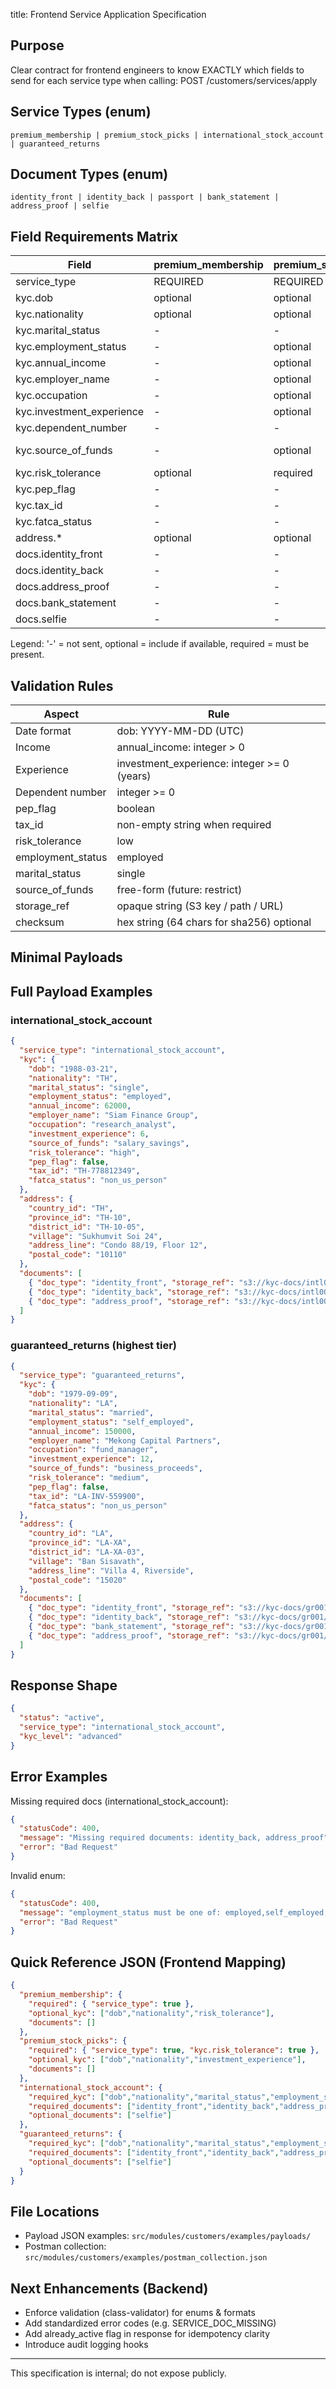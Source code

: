 title: Frontend Service Application Specification

## Purpose
Clear contract for frontend engineers to know EXACTLY which fields to send for each service type when calling:
POST /customers/services/apply

## Service Types (enum)
```
premium_membership | premium_stock_picks | international_stock_account | guaranteed_returns
```

## Document Types (enum)
```
identity_front | identity_back | passport | bank_statement | address_proof | selfie
```

## Field Requirements Matrix
| Field | premium_membership | premium_stock_picks | international_stock_account | guaranteed_returns |
|-------|--------------------|---------------------|-----------------------------|--------------------|
| service_type | REQUIRED | REQUIRED | REQUIRED | REQUIRED |
| kyc.dob | optional | optional | required | required |
| kyc.nationality | optional | optional | required | required |
| kyc.marital_status | - | - | required | required |
| kyc.employment_status | - | optional | required | required |
| kyc.annual_income | - | optional | required | required |
| kyc.employer_name | - | optional | optional | required |
| kyc.occupation | - | optional | required | required |
| kyc.investment_experience | - | optional | required | required |
| kyc.dependent_number | - | - | optional | optional |
| kyc.source_of_funds | - | optional | required | required (more scrutiny) |
| kyc.risk_tolerance | optional | required | required | required |
| kyc.pep_flag | - | - | optional | required |
| kyc.tax_id | - | - | required | required |
| kyc.fatca_status | - | - | required | required |
| address.* | optional | optional | required | required |
| docs.identity_front | - | - | required | required |
| docs.identity_back | - | - | required | required |
| docs.address_proof | - | - | required | required |
| docs.bank_statement | - | - | optional | required |
| docs.selfie | - | - | optional | optional |

Legend: '-' = not sent, optional = include if available, required = must be present.

## Validation Rules
| Aspect | Rule |
|--------|------|
| Date format | dob: YYYY-MM-DD (UTC) |
| Income | annual_income: integer > 0 |
| Experience | investment_experience: integer >= 0 (years) |
| Dependent number | integer >= 0 |
| pep_flag | boolean |
| tax_id | non-empty string when required |
| risk_tolerance | low | medium | high |
| employment_status | employed | self_employed | unemployed | retired | student |
| marital_status | single | married | divorced | widowed |
| source_of_funds | free-form (future: restrict) |
| storage_ref | opaque string (S3 key / path / URL) |
| checksum | hex string (64 chars for sha256) optional |

## Minimal Payloads

## Full Payload Examples
### international_stock_account
```json
{
  "service_type": "international_stock_account",
  "kyc": {
    "dob": "1988-03-21",
    "nationality": "TH",
    "marital_status": "single",
    "employment_status": "employed",
    "annual_income": 62000,
    "employer_name": "Siam Finance Group",
    "occupation": "research_analyst",
    "investment_experience": 6,
    "source_of_funds": "salary_savings",
    "risk_tolerance": "high",
    "pep_flag": false,
    "tax_id": "TH-778812349",
    "fatca_status": "non_us_person"
  },
  "address": {
    "country_id": "TH",
    "province_id": "TH-10",
    "district_id": "TH-10-05",
    "village": "Sukhumvit Soi 24",
    "address_line": "Condo 88/19, Floor 12",
    "postal_code": "10110"
  },
  "documents": [
    { "doc_type": "identity_front", "storage_ref": "s3://kyc-docs/intl001/id-front.jpg" },
    { "doc_type": "identity_back", "storage_ref": "s3://kyc-docs/intl001/id-back.jpg" },
    { "doc_type": "address_proof", "storage_ref": "s3://kyc-docs/intl001/utility-may.pdf" }
  ]
}
```

### guaranteed_returns (highest tier)
```json
{
  "service_type": "guaranteed_returns",
  "kyc": {
    "dob": "1979-09-09",
    "nationality": "LA",
    "marital_status": "married",
    "employment_status": "self_employed",
    "annual_income": 150000,
    "employer_name": "Mekong Capital Partners",
    "occupation": "fund_manager",
    "investment_experience": 12,
    "source_of_funds": "business_proceeds",
    "risk_tolerance": "medium",
    "pep_flag": false,
    "tax_id": "LA-INV-559900",
    "fatca_status": "non_us_person"
  },
  "address": {
    "country_id": "LA",
    "province_id": "LA-XA",
    "district_id": "LA-XA-03",
    "village": "Ban Sisavath",
    "address_line": "Villa 4, Riverside",
    "postal_code": "15020"
  },
  "documents": [
    { "doc_type": "identity_front", "storage_ref": "s3://kyc-docs/gr001/id-front.png" },
    { "doc_type": "identity_back", "storage_ref": "s3://kyc-docs/gr001/id-back.png" },
    { "doc_type": "bank_statement", "storage_ref": "s3://kyc-docs/gr001/bank-statement-q2.pdf" },
    { "doc_type": "address_proof", "storage_ref": "s3://kyc-docs/gr001/lease.pdf" }
  ]
}
```

## Response Shape
```json
{
  "status": "active",
  "service_type": "international_stock_account",
  "kyc_level": "advanced"
}
```

## Error Examples
Missing required docs (international_stock_account):
```json
{
  "statusCode": 400,
  "message": "Missing required documents: identity_back, address_proof",
  "error": "Bad Request"
}
```

Invalid enum:
```json
{
  "statusCode": 400,
  "message": "employment_status must be one of: employed,self_employed,unemployed,retired,student",
  "error": "Bad Request"
}
```

## Quick Reference JSON (Frontend Mapping)
```json
{
  "premium_membership": {
    "required": { "service_type": true },
    "optional_kyc": ["dob","nationality","risk_tolerance"],
    "documents": []
  },
  "premium_stock_picks": {
    "required": { "service_type": true, "kyc.risk_tolerance": true },
    "optional_kyc": ["dob","nationality","investment_experience"],
    "documents": []
  },
  "international_stock_account": {
    "required_kyc": ["dob","nationality","marital_status","employment_status","annual_income","occupation","investment_experience","source_of_funds","risk_tolerance","tax_id","fatca_status"],
    "required_documents": ["identity_front","identity_back","address_proof"],
    "optional_documents": ["selfie"]
  },
  "guaranteed_returns": {
    "required_kyc": ["dob","nationality","marital_status","employment_status","annual_income","occupation","investment_experience","source_of_funds","risk_tolerance","pep_flag","tax_id","fatca_status"],
    "required_documents": ["identity_front","identity_back","address_proof","bank_statement"],
    "optional_documents": ["selfie"]
  }
}
```

## File Locations
- Payload JSON examples: `src/modules/customers/examples/payloads/`
- Postman collection: `src/modules/customers/examples/postman_collection.json`

## Next Enhancements (Backend)
- Enforce validation (class-validator) for enums & formats
- Add standardized error codes (e.g. SERVICE_DOC_MISSING)
- Add already_active flag in response for idempotency clarity
- Introduce audit logging hooks

---
This specification is internal; do not expose publicly.
